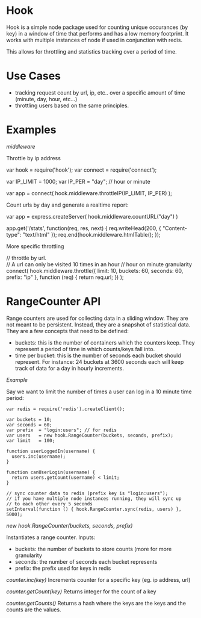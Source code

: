 Hook
====

Hook is a simple node package used for counting unique occurances (by key) in a window of time 
that performs and has a low memory footprint.  It works with multiple instances of node if used in 
conjunction with redis.

This allows for throttling and statistics tracking over a period of time.

Use Cases
=========

  * tracking request count by url, ip, etc.. over a specific amount of time (minute, day, hour, etc...)
  * throttling users based on the same principles.

Examples
========

*middleware*

Throttle by ip address

   var hook    = require('hook');
   var connect = require('connect');

   var IP_LIMIT = 1000;
   var IP_PER   = "day"; // hour or minute

   var app = connect(
     hook.middleware.throttleIP(IP_LIMIT, IP_PER) 
   ); 

Count urls by day and generate a realtime report:

   var app = express.createServer(
     hook.middleware.countURL("day")
   )

   app.get('/stats', function(req, res, next) { 
     req.writeHead(200, { "Content-type": "text/html" });
     req.end(hook.middleware.htmlTable();
   });

More specific throttling

   // throttle by url.  
   // A url can only be visited 10 times in an hour
   // hour on minute granularity
   connect(
     hook.middleware.throttle({
       limit:  10,
       buckets: 60,
       seconds: 60,
       prefix:  "ip"
     }, function (req) { return req.url; })
   );

RangeCounter API
================

Range counters are used for collecting data in a sliding window.  They are not meant to be 
persistent.  Instead, they are a snapshot of statistical data.  They are a few concepts that 
need to be defined:

  * buckets: this is the number of containers which the counters keep.  They
    represent a period of time in which counts/keys fall into.
  * time per bucket: this is the number of seconds each bucket should represent. 
    For instance: 24 buckets at 3600 seconds each will keep track of data for a day in 
    hourly increments.

*Example*

Say we want to limit the number of times a user can log in a 10 minute time period:

    var redis = require('redis').createClient();

    var buckets = 10;
    var seconds = 60;
    var prefix  = "login:users"; // for redis
    var users   = new hook.RangeCounter(buckets, seconds, prefix);
    var limit   = 100;

    function userLoggedIn(username) {
      users.inc(username); 
    }

    function canUserLogin(username) {
      return users.getCount(username) < limit;
    }

    // sync counter data to redis (prefix key is "login:users");
    // if you have multiple node instances running, they will sync up
    // to each other every 5 seconds
    setInterval(function () { hook.RangeCounter.sync(redis, users) }, 5000);

*new hook.RangeCounter(buckets, seconds, prefix)*

Instantiates a range counter.
Inputs:

  * buckets: the number of buckets to store counts (more for more granularity
  * seconds: the number of seconds each bucket represents
  * prefix: the prefix used for keys in redis

*counter.inc(key)*
Increments counter for a specific key (eg. ip address, url)

*counter.getCount(key)*
Returns integer for the count of a key

*counter.getCounts()*
Returns a hash where the keys are the keys and the counts are the values.

